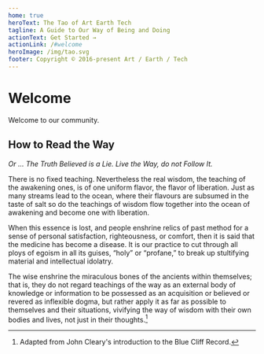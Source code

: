```yaml
---
home: true
heroText: The Tao of Art Earth Tech
tagline: A Guide to Our Way of Being and Doing
actionText: Get Started →
actionLink: /#welcome
heroImage: /img/tao.svg
footer: Copyright © 2016-present Art / Earth / Tech
---
```


# Welcome

Welcome to our community.

## How to Read the Way

*Or ... The Truth Believed is a Lie. Live the Way, do not Follow It.*

There is no fixed teaching. Nevertheless the real wisdom, the teaching of the awakening ones, is of one uniform flavor, the flavor of liberation. Just as many streams lead to the ocean, where their flavours are subsumed in the taste of salt so do the teachings of wisdom flow together into the ocean of awakening and become one with liberation.

When this essence is lost, and people enshrine relics of past method for a sense of personal satisfaction, righteousness, or comfort, then it is said that the medicine has become a disease. It is our practice to cut through all ploys of egoism in all its guises, “holy” or “profane,” to break up stultifying material and intellectual idolatry.

The wise enshrine the miraculous bones of the ancients within themselves; that is, they do not regard teachings of the way as an external body of knowledge or information to be possessed as an acquisition or believed or revered as inflexible dogma, but rather apply it as far as possible to themselves and their situations, vivifying the way of wisdom with their own bodies and lives, not just in their thoughts.[^1]

[^1]: Adapted from John Cleary's introduction to the Blue Cliff Record.

